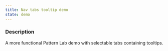 ```yaml
---
title: Nav tabs tooltip demo
state: demo
---
```


### Description

A more functional Pattern Lab demo with selectable tabs containing tooltips.
